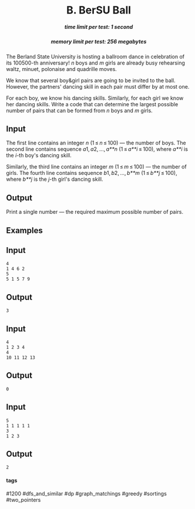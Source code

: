 <h1 style='text-align: center;'> B. BerSU Ball</h1>

<h5 style='text-align: center;'>time limit per test: 1 second</h5>
<h5 style='text-align: center;'>memory limit per test: 256 megabytes</h5>

The Berland State University is hosting a ballroom dance in celebration of its 100500-th anniversary! *n* boys and *m* girls are already busy rehearsing waltz, minuet, polonaise and quadrille moves.

We know that several boy&girl pairs are going to be invited to the ball. However, the partners' dancing skill in each pair must differ by at most one.

For each boy, we know his dancing skills. Similarly, for each girl we know her dancing skills. Write a code that can determine the largest possible number of pairs that can be formed from *n* boys and *m* girls.

## Input

The first line contains an integer *n* (1 ≤ *n* ≤ 100) — the number of boys. The second line contains sequence *a*1, *a*2, ..., *a**n* (1 ≤ *a**i* ≤ 100), where *a**i* is the *i*-th boy's dancing skill.

Similarly, the third line contains an integer *m* (1 ≤ *m* ≤ 100) — the number of girls. The fourth line contains sequence *b*1, *b*2, ..., *b**m* (1 ≤ *b**j* ≤ 100), where *b**j* is the *j*-th girl's dancing skill.

## Output

Print a single number — the required maximum possible number of pairs.

## Examples

## Input


```
4  
1 4 6 2  
5  
5 1 5 7 9  

```
## Output


```
3  

```
## Input


```
4  
1 2 3 4  
4  
10 11 12 13  

```
## Output


```
0  

```
## Input


```
5  
1 1 1 1 1  
3  
1 2 3  

```
## Output


```
2  

```


#### tags 

#1200 #dfs_and_similar #dp #graph_matchings #greedy #sortings #two_pointers 